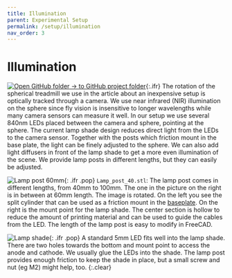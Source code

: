 ```yaml
---
title: Illumination
parent: Experimental Setup
permalink: /setup/illumination
nav_order: 3
---
```


# Illumination

[![Open GitHub folder]({{site.baseurl}}/assets/img/GitHub-Mark-32px.png) → to GitHub project folder](https://github.com/reiserlab/Component-Design/tree/main/Experimental-Setup/Lamp_LED_5mm){:.ifr}
The rotation of the spherical treadmill we use in the article about an inexpensive setup is optically tracked through a camera. We use near infrared (NIR) illumination on the sphere since fly vision is insensitive to longer wavelengths while many camera sensors can measure it well. In our setup we use several 840nm LEDs placed between the camera and sphere, pointing at the sphere. The current lamp shade design reduces direct light from the LEDs to the camera sensor. Together with the posts which friction mount in the base plate, the light can be finely adjusted to the sphere. We can also add light diffusers in front of the lamp shade to get a more even illumination of the scene. We provide lamp posts in different lengths, but they can easily be adjusted.

![Lamp post 60mm]({{site.baseurl}}/assets/img/Experimental-Setup/Lamp_LED_5mm/Lamp_post_60.png){: .ifr .pop}
`Lamp_post_40.stl`: The lamp post comes in different lengths, from 40mm to 100mm. The one in the picture on the right is in between at 60mm length. The image is rotated. On the left you see the split cylinder that can be used as a friction mount in the [baseplate]({{site.baseurl}}/support/baseplate). On the right is the mount point for the lamp shade. The center section is hollow to reduce the amount of printing material and can be used to guide the cables from the LED. The length of the lamp post is easy to modify in FreeCAD.

![Lamp shade]({{site.baseurl}}/assets/img/Experimental-Setup/Lamp_LED_5mm/Lamp_shade.png){: .ifr .pop}
A standard 5mm LED fits well into the lamp shade. There are two holes towards the bottom and mount point to access the anode and cathode. We usually glue the LEDs into the shade. The lamp post provides enough friction to keep the shade in place, but a small screw and nut (eg M2) might help, too.
{:.clear}